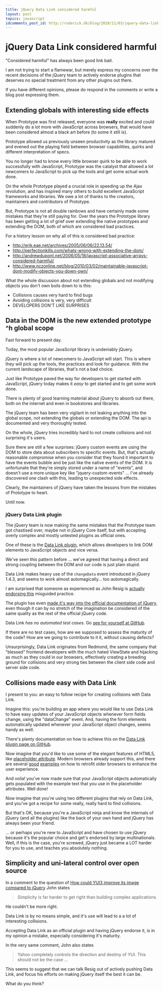 ```yaml
---
title: jQuery Data Link considered harmful
layout: post
topics: javascript
idcomments_post_id: http://roderick.dk/blog/2010/11/03/jquery-data-link-considered-harmful/
---
```


# jQuery Data Link considered harmful

"Considered harmful" has always been good link bait. 

I am not trying to start a flamewar, but merely express my concerns over the recent decisions of the jQuery team to actively endorse plugins that deserves no special treatment from any other plugins out there.

If you have different opinions, please do respond in the comments or write a blog post expressing them. 

## Extending globals with interesting side effects

When Prototype was first released, everyone was **really** excited and could suddenly do a lot more with JavaScript across browsers, that would have been considered almost a black art before (to some it still is).

Prototype allowed us previously unseen productivity as the library matured and evened out the playing field between browser capabilities, quirks and different interpretation of specs.

You no longer had to know every little browser quirk to be able to work successfully with JavaScript, Prototype was the catalyst that allowed a lot newcomers to JavaScript to pick up the tools and get some actual work done.

On the whole Prototype played a crucial role in speeding up the Ajax revolution, and has inspired many others to build excellent JavaScript frameworks and libraries. We owe a lot of thanks to the creators, maintainers and contributors of Prototype.

But, Prototype is not all double rainbows and have certainly made some mistakes that they're still paying for. Over the years the Prototype library has been getting a lot of grief over extending the native prototypes and extending the DOM, both of which are considered bad practices.

For a history lesson on why all of this is considered bad practice:

* <http://erik.eae.net/archives/2005/06/06/22.13.54/>
* <http://perfectionkills.com/whats-wrong-with-extending-the-dom/>
* <http://andrewdupont.net/2006/05/18/javascript-associative-arrays-considered-harmful/>
* <http://www.nczonline.net/blog/2010/03/02/maintainable-javascript-dont-modify-objects-you-down-own/>

What the whole discussion about not extending globals and not modifying objects you don't own boils down to is this:

* Collisions causes very hard to find bugs
* Avoiding collisions is very, very difficult
* DEVELOPERS DON'T LIKE SURPRISES

##  Data in the DOM is the new extended prototype ^h global scope

Fast forward to present day.

Today, the most popular JavaScript library is undeniably jQuery.

jQuery is where a lot of newcomers to JavaScript will start. This is where they will pick up the tools, the practices and look for guidance. With the current landscape of libraries, that's not a bad choice.

Just like Prototype paved the way for developers to get started with JavaScript, jQuery today makes it *easy* to get started and to get some work done.

There is plenty of good learning material about jQuery to absorb out there, both on the internet and even in bookstores and libraries.

The jQuery team has been very vigilant in not leaking anything into the global scope, not extending the globals or extending the DOM. The api is documented and very thoroughly tested.

On the whole, jQuery tries incredibly hard to not create collisions and not surprising it's users.

Sure there are still a few surprises: jQuery custom events are using the DOM to store data about subscribers to specific events. But, that's actually reasonable compromise when you consider that they found it important to have the events bubble and be just like the native events of the DOM. It is unfortunate that they're simply stored under a name of "events", and doesn't use a more unique key like "jquery-custom-events" ... I've already discovered one clash with this, leading to unexpected side effects.

Clearly, the maintainers of jQuery have taken the lessons from the mistakes of Prototype to heart.

Until now.

### jQuery Data Link plugin

The jQuery team is now making the same mistakes that the Prototype team got chastised over, maybe not in jQuery Core itself, but with accepting overly complex and mostly untested plugins as official ones.

One of these is the [Data Link plugin](https://github.com/jquery/jquery-datalink), which allows developers to link DOM elements to JavaScript objects and vice versa.

We've seen this pattern before ... we've agreed that having a direct and strong coupling between the DOM and our code is just plain stupid.

Data Link makes heavy use of the `changeData` event introduced in jQuery 1.4.3, and seems to work almost automagically... too automagically.

I am surprised that someone as experienced as John Resig is [actually endorsing this](http://blog.jquery.com/2010/10/04/new-official-jquery-plugins-provide-templating-data-linking-and-globalization/) misguided practice.

The plugin has even [made it's way into the official documentation of jQuery](http://api.jquery.com/category/plugins/data-link/), even though it can by no stretch of the imagination be considered of the same quality as the rest of the official jQuery code.

Data Link *has no automated test cases*. Go [see for yourself at GitHub](https://github.com/jquery/jquery-datalink).

If there are no test cases, how are we supposed to assess the maturity of the code? How are we going to contribute to it it, without causing defects?

Unsurprisingly, Data Link originates from Redmond, the same company that "blessed" frontend developers with the much hated ViewState and hijacking as much as they could in our browsers, effectively creating a breeding ground for collisions and very strong ties between the client side code and server side code.

## Collisions made easy with Data Link

I present to you: an easy to follow recipe for creating collisions with Data Link.

Imagine this: you're building an app where you would like to use Data Link to have easy updates of your JavaScript objects whenever form fields change, using the "dataChange" event. And, having the form elements automatically updated whenever your JavaScript object changes, seems handy as well.

There's plenty documentation on how to achieve this on the [Data Link plugin page on GitHub](https://github.com/jquery/jquery-datalink).

Now imagine that you'd like to use some of the elegant features of HTML5, like [placeholder attribute](http://diveintohtml5.org/forms.html). Modern browsers already support this, and there are several [good](https://github.com/mathiasbynens/Placeholder-jQuery-Plugin) [examples](http://robertnyman.com/2010/06/17/adding-html5-placeholder-attribute-support-through-progressive-enhancement/) on how to retrofit older browsers to enhance the user experience.

And voila! you've now made sure that your JavaScript objects automatically gets populated with the example text that you use in the placeholder attributes. Well done!

Now imagine that you're using two different plugins that rely on Data Link, and you've got a recipe for some really, really hard to find collisions.

But that's OK, because you're a JavaScript ninja and know the internals of jQuery (and all the plugins) like the back of your own hand and jQuery has always been your friend.

&hellip; or perhaps you're new to JavaScript and have chosen to use jQuery because it's the popular choice and get's endorsed by large multinationals. Well, if this is the case, you're screwed, jQuery just became a LOT harder for you to use, and teaches you absolutely nothing.

## Simplicity and uni-lateral control over open source

In a comment to the question of [How could YUI3 improve its image compared to jQuery](http://www.quora.com/How-could-YUI3-improve-its-image-compared-to-jQuery-MooTools-etc/answer/John-Resig?srid=5i2) John states

> Simplicity is far harder to get right than building complex applications.

He couldn't be more right.

Data Link is by no means simple, and it's use will lead to a a lot of interesting collisions. 

Accepting Data Link as an official plugin and having jQuery endorse it, is in my opinion a mistake, especially considering it's maturity.

In the very same comment, John also states

> Yahoo completely controls the direction and destiny of YUI. This should not be the case ...

This seems to suggest that we can talk Resig out of actively pushing Data Link, and focus his efforts on making jQuery itself the best it can be.

What do you think?